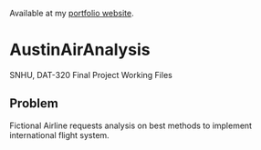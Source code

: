 Available at my [portfolio website](http://andrewtrick.com/nigerian-airline-frequency-analysis.html).

# AustinAirAnalysis
SNHU, DAT-320 Final Project Working Files 

## Problem
Fictional Airline requests analysis on best methods to implement international flight system.
